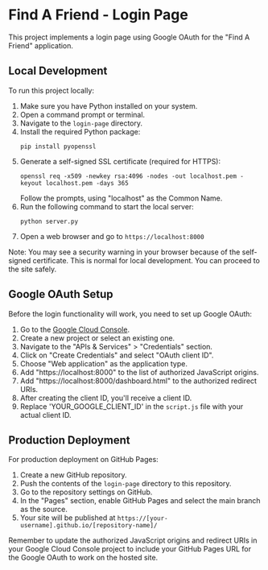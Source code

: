 # Find A Friend - Login Page

This project implements a login page using Google OAuth for the "Find A Friend" application.

## Local Development

To run this project locally:

1. Make sure you have Python installed on your system.
2. Open a command prompt or terminal.
3. Navigate to the `login-page` directory.
4. Install the required Python package:
   ```
   pip install pyopenssl
   ```
5. Generate a self-signed SSL certificate (required for HTTPS):
   ```
   openssl req -x509 -newkey rsa:4096 -nodes -out localhost.pem -keyout localhost.pem -days 365
   ```
   Follow the prompts, using "localhost" as the Common Name.
6. Run the following command to start the local server:
   ```
   python server.py
   ```
7. Open a web browser and go to `https://localhost:8000`

Note: You may see a security warning in your browser because of the self-signed certificate. This is normal for local development. You can proceed to the site safely.

## Google OAuth Setup

Before the login functionality will work, you need to set up Google OAuth:

1. Go to the [Google Cloud Console](https://console.cloud.google.com/).
2. Create a new project or select an existing one.
3. Navigate to the "APIs & Services" > "Credentials" section.
4. Click on "Create Credentials" and select "OAuth client ID".
5. Choose "Web application" as the application type.
6. Add "https://localhost:8000" to the list of authorized JavaScript origins.
7. Add "https://localhost:8000/dashboard.html" to the authorized redirect URIs.
8. After creating the client ID, you'll receive a client ID.
9. Replace 'YOUR_GOOGLE_CLIENT_ID' in the `script.js` file with your actual client ID.

## Production Deployment

For production deployment on GitHub Pages:

1. Create a new GitHub repository.
2. Push the contents of the `login-page` directory to this repository.
3. Go to the repository settings on GitHub.
4. In the "Pages" section, enable GitHub Pages and select the main branch as the source.
5. Your site will be published at `https://[your-username].github.io/[repository-name]/`

Remember to update the authorized JavaScript origins and redirect URIs in your Google Cloud Console project to include your GitHub Pages URL for the Google OAuth to work on the hosted site.